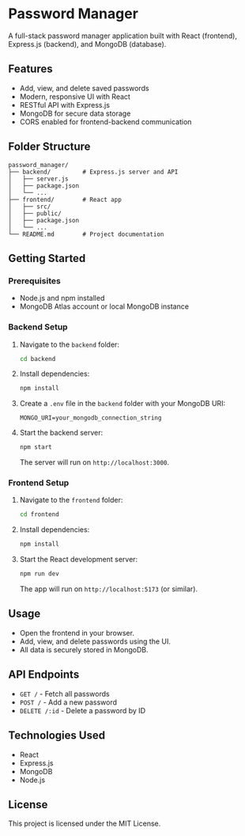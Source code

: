 # Password Manager

A full-stack password manager application built with React (frontend), Express.js (backend), and MongoDB (database).

## Features
- Add, view, and delete saved passwords
- Modern, responsive UI with React
- RESTful API with Express.js
- MongoDB for secure data storage
- CORS enabled for frontend-backend communication

## Folder Structure
```
password_manager/
├── backend/         # Express.js server and API
│   ├── server.js
│   ├── package.json
│   └── ...
├── frontend/        # React app
│   ├── src/
│   ├── public/
│   ├── package.json
│   └── ...
└── README.md        # Project documentation
```

## Getting Started

### Prerequisites
- Node.js and npm installed
- MongoDB Atlas account or local MongoDB instance

### Backend Setup
1. Navigate to the `backend` folder:
   ```sh
   cd backend
   ```
2. Install dependencies:
   ```sh
   npm install
   ```
3. Create a `.env` file in the `backend` folder with your MongoDB URI:
   ```env
   MONGO_URI=your_mongodb_connection_string
   ```
4. Start the backend server:
   ```sh
   npm start
   ```
   The server will run on `http://localhost:3000`.

### Frontend Setup
1. Navigate to the `frontend` folder:
   ```sh
   cd frontend
   ```
2. Install dependencies:
   ```sh
   npm install
   ```
3. Start the React development server:
   ```sh
   npm run dev
   ```
   The app will run on `http://localhost:5173` (or similar).

## Usage
- Open the frontend in your browser.
- Add, view, and delete passwords using the UI.
- All data is securely stored in MongoDB.

## API Endpoints
- `GET /` - Fetch all passwords
- `POST /` - Add a new password
- `DELETE /:id` - Delete a password by ID

## Technologies Used
- React
- Express.js
- MongoDB
- Node.js

## License
This project is licensed under the MIT License.
